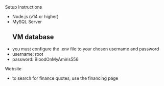  Setup Instructions
- Node.js (v14 or higher)
- MySQL Server
  ## VM database
- you must configure the .env file to your chosen username and password  
- username: root
- password: BloodOnMyAmiris556
  
Website
- to search for finance quotes, use the financing page
